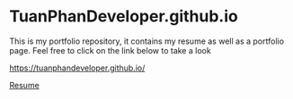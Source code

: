 # TuanPhanDeveloper.github.io

This is my portfolio repository, it contains my resume as well as
a portfolio page. Feel free to click on the link below to take a look

https://tuanphandeveloper.github.io/

[Resume](../master/TuanPhanResume.pdf)
